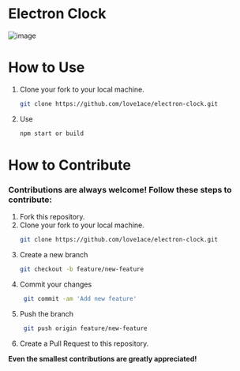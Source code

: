 # Electron Clock

![image](https://github.com/love1ace/electron-clock/assets/147500032/6a1427fd-f1f7-4d97-8cf8-9687cc21e3ea")

# How to Use

1. Clone your fork to your local machine.
   ```bash
   git clone https://github.com/love1ace/electron-clock.git
   ```
2. Use
   ```bash
   npm start or build
    ```

# How to Contribute

### Contributions are always welcome! Follow these steps to contribute:

1. Fork this repository.
2. Clone your fork to your local machine.
   ```bash
   git clone https://github.com/love1ace/electron-clock.git
   ```
3. Create a new branch
   ```bash
   git checkout -b feature/new-feature
   ```
4. Commit your changes
   ```bash
    git commit -am 'Add new feature'
    ```
5. Push the branch
   ```bash
    git push origin feature/new-feature
    ```
6. Create a Pull Request to this repository.

**Even the smallest contributions are greatly appreciated!**

